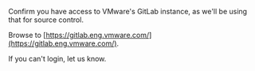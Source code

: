 Confirm you have access to VMware's GitLab instance, as we'll be using that for source control.

Browse to [https://gitlab.eng.vmware.com/](https://gitlab.eng.vmware.com/).

If you can't login, let us know.
